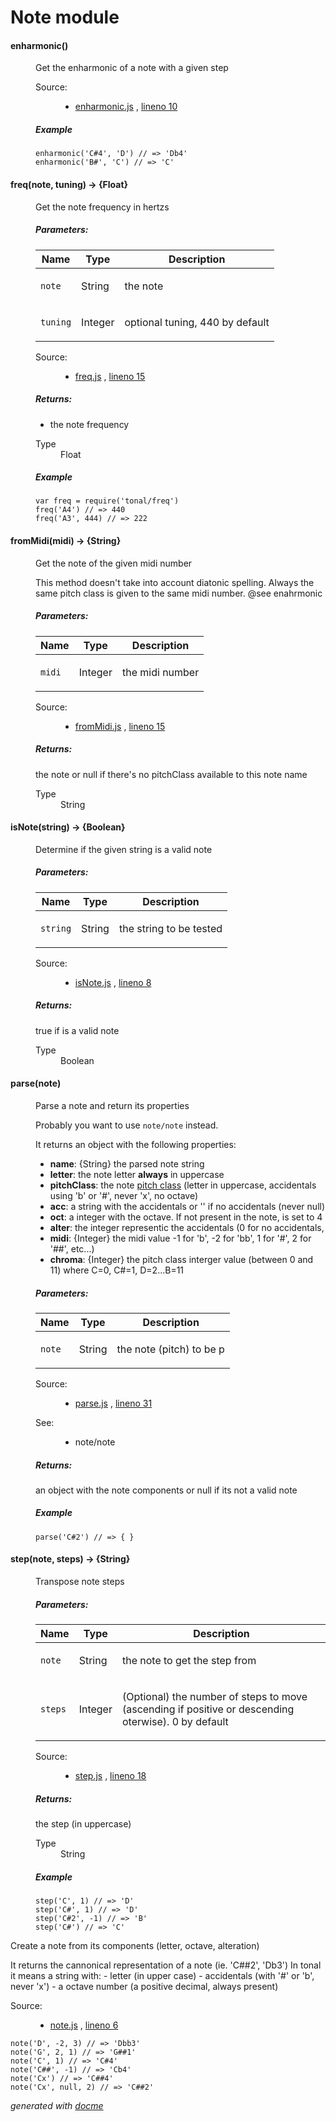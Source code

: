 # Note module

<!-- START docme generated API please keep comment here to allow auto update -->
<!-- DON'T EDIT THIS SECTION, INSTEAD RE-RUN docme TO UPDATE -->

<div>
<div class="jsdoc-githubify">
<section>
<article>
<div class="container-overview">
<dl class="details">
</dl>
</div>
<dl>
<dt>
<h4 class="name" id="enharmonic"><span class="type-signature"></span>enharmonic<span class="signature">()</span><span class="type-signature"></span></h4>
</dt>
<dd>
<div class="description">
<p>Get the enharmonic of a note with a given step</p>
</div>
<dl class="details">
<dt class="tag-source">Source:</dt>
<dd class="tag-source"><ul class="dummy">
<li>
<a href="https://github.com/danigb/tonal/blob/master/enharmonic.js">enharmonic.js</a>
<span>, </span>
<a href="https://github.com/danigb/tonal/blob/master/enharmonic.js#L10">lineno 10</a>
</li>
</ul></dd>
</dl>
<h5>Example</h5>
<pre class="prettyprint"><code>enharmonic('C#4', 'D') // => 'Db4'
enharmonic('B#', 'C') // => 'C'</code></pre>
</dd>
<dt>
<h4 class="name" id="freq"><span class="type-signature"></span>freq<span class="signature">(note, tuning)</span><span class="type-signature"> &rarr; {Float}</span></h4>
</dt>
<dd>
<div class="description">
<p>Get the note frequency in hertzs</p>
</div>
<h5>Parameters:</h5>
<table class="params">
<thead>
<tr>
<th>Name</th>
<th>Type</th>
<th class="last">Description</th>
</tr>
</thead>
<tbody>
<tr>
<td class="name"><code>note</code></td>
<td class="type">
<span class="param-type">String</span>
</td>
<td class="description last"><p>the note</p></td>
</tr>
<tr>
<td class="name"><code>tuning</code></td>
<td class="type">
<span class="param-type">Integer</span>
</td>
<td class="description last"><p>optional tuning, 440 by default</p></td>
</tr>
</tbody>
</table>
<dl class="details">
<dt class="tag-source">Source:</dt>
<dd class="tag-source"><ul class="dummy">
<li>
<a href="https://github.com/danigb/tonal/blob/master/freq.js">freq.js</a>
<span>, </span>
<a href="https://github.com/danigb/tonal/blob/master/freq.js#L15">lineno 15</a>
</li>
</ul></dd>
</dl>
<h5>Returns:</h5>
<div class="param-desc">
<ul>
<li>the note frequency</li>
</ul>
</div>
<dl>
<dt>
Type
</dt>
<dd>
<span class="param-type">Float</span>
</dd>
</dl>
<h5>Example</h5>
<pre class="prettyprint"><code>var freq = require('tonal/freq')
freq('A4') // => 440
freq('A3', 444) // => 222</code></pre>
</dd>
<dt>
<h4 class="name" id="fromMidi"><span class="type-signature"></span>fromMidi<span class="signature">(midi)</span><span class="type-signature"> &rarr; {String}</span></h4>
</dt>
<dd>
<div class="description">
<p>Get the note of the given midi number</p>
<p>This method doesn't take into account diatonic spelling. Always the same
pitch class is given to the same midi number. @see enahrmonic</p>
</div>
<h5>Parameters:</h5>
<table class="params">
<thead>
<tr>
<th>Name</th>
<th>Type</th>
<th class="last">Description</th>
</tr>
</thead>
<tbody>
<tr>
<td class="name"><code>midi</code></td>
<td class="type">
<span class="param-type">Integer</span>
</td>
<td class="description last"><p>the midi number</p></td>
</tr>
</tbody>
</table>
<dl class="details">
<dt class="tag-source">Source:</dt>
<dd class="tag-source"><ul class="dummy">
<li>
<a href="https://github.com/danigb/tonal/blob/master/fromMidi.js">fromMidi.js</a>
<span>, </span>
<a href="https://github.com/danigb/tonal/blob/master/fromMidi.js#L15">lineno 15</a>
</li>
</ul></dd>
</dl>
<h5>Returns:</h5>
<div class="param-desc">
<p>the note or null if there's no pitchClass available to this note name</p>
</div>
<dl>
<dt>
Type
</dt>
<dd>
<span class="param-type">String</span>
</dd>
</dl>
</dd>
<dt>
<h4 class="name" id="isNote"><span class="type-signature"></span>isNote<span class="signature">(string)</span><span class="type-signature"> &rarr; {Boolean}</span></h4>
</dt>
<dd>
<div class="description">
<p>Determine if the given string is a valid note</p>
</div>
<h5>Parameters:</h5>
<table class="params">
<thead>
<tr>
<th>Name</th>
<th>Type</th>
<th class="last">Description</th>
</tr>
</thead>
<tbody>
<tr>
<td class="name"><code>string</code></td>
<td class="type">
<span class="param-type">String</span>
</td>
<td class="description last"><p>the string to be tested</p></td>
</tr>
</tbody>
</table>
<dl class="details">
<dt class="tag-source">Source:</dt>
<dd class="tag-source"><ul class="dummy">
<li>
<a href="https://github.com/danigb/tonal/blob/master/isNote.js">isNote.js</a>
<span>, </span>
<a href="https://github.com/danigb/tonal/blob/master/isNote.js#L8">lineno 8</a>
</li>
</ul></dd>
</dl>
<h5>Returns:</h5>
<div class="param-desc">
<p>true if is a valid note</p>
</div>
<dl>
<dt>
Type
</dt>
<dd>
<span class="param-type">Boolean</span>
</dd>
</dl>
</dd>
<dt>
<h4 class="name" id="parse"><span class="type-signature"></span>parse<span class="signature">(note)</span><span class="type-signature"></span></h4>
</dt>
<dd>
<div class="description">
<p>Parse a note and return its properties</p>
<p>Probably you want to use <code>note/note</code> instead.</p>
<p>It returns an object with the following properties:</p>
<ul>
<li><strong>name</strong>: {String} the parsed note string</li>
<li><strong>letter</strong>: the note letter <strong>always</strong> in uppercase</li>
<li><strong>pitchClass</strong>: the note <a href="https://en.wikipedia.org/wiki/Pitch_class">pitch class</a>
(letter in uppercase, accidentals using 'b' or '#', never 'x', no octave)</li>
<li><strong>acc</strong>: a string with the accidentals or '' if no accidentals (never null)</li>
<li><strong>oct</strong>: a integer with the octave. If not present in the note, is set to 4</li>
<li><strong>alter</strong>: the integer representic the accidentals (0 for no accidentals,</li>
<li><strong>midi</strong>: {Integer} the midi value
-1 for 'b', -2 for 'bb', 1 for '#', 2 for '##', etc...)</li>
<li><strong>chroma</strong>: {Integer} the pitch class interger value (between 0 and 11)
where C=0, C#=1, D=2...B=11</li>
</ul>
</div>
<h5>Parameters:</h5>
<table class="params">
<thead>
<tr>
<th>Name</th>
<th>Type</th>
<th class="last">Description</th>
</tr>
</thead>
<tbody>
<tr>
<td class="name"><code>note</code></td>
<td class="type">
<span class="param-type">String</span>
</td>
<td class="description last"><p>the note (pitch) to be p</p></td>
</tr>
</tbody>
</table>
<dl class="details">
<dt class="tag-source">Source:</dt>
<dd class="tag-source"><ul class="dummy">
<li>
<a href="https://github.com/danigb/tonal/blob/master/parse.js">parse.js</a>
<span>, </span>
<a href="https://github.com/danigb/tonal/blob/master/parse.js#L31">lineno 31</a>
</li>
</ul></dd>
<dt class="tag-see">See:</dt>
<dd class="tag-see">
<ul>
<li>note/note</li>
</ul>
</dd>
</dl>
<h5>Returns:</h5>
<div class="param-desc">
<p>an object with the note components or null if its not a valid note</p>
</div>
<h5>Example</h5>
<pre class="prettyprint"><code>parse('C#2') // => { }</code></pre>
</dd>
<dt>
<h4 class="name" id="step"><span class="type-signature"></span>step<span class="signature">(note, steps)</span><span class="type-signature"> &rarr; {String}</span></h4>
</dt>
<dd>
<div class="description">
<p>Transpose note steps</p>
</div>
<h5>Parameters:</h5>
<table class="params">
<thead>
<tr>
<th>Name</th>
<th>Type</th>
<th class="last">Description</th>
</tr>
</thead>
<tbody>
<tr>
<td class="name"><code>note</code></td>
<td class="type">
<span class="param-type">String</span>
</td>
<td class="description last"><p>the note to get the step from</p></td>
</tr>
<tr>
<td class="name"><code>steps</code></td>
<td class="type">
<span class="param-type">Integer</span>
</td>
<td class="description last"><p>(Optional) the number of steps to move (ascending if
positive or descending oterwise). 0 by default</p></td>
</tr>
</tbody>
</table>
<dl class="details">
<dt class="tag-source">Source:</dt>
<dd class="tag-source"><ul class="dummy">
<li>
<a href="https://github.com/danigb/tonal/blob/master/step.js">step.js</a>
<span>, </span>
<a href="https://github.com/danigb/tonal/blob/master/step.js#L18">lineno 18</a>
</li>
</ul></dd>
</dl>
<h5>Returns:</h5>
<div class="param-desc">
<p>the step (in uppercase)</p>
</div>
<dl>
<dt>
Type
</dt>
<dd>
<span class="param-type">String</span>
</dd>
</dl>
<h5>Example</h5>
<pre class="prettyprint"><code>step('C', 1) // => 'D'
step('C#', 1) // => 'D'
step('C#2', -1) // => 'B'
step('C#') // => 'C'</code></pre>
</dd>
</dl>
</article>
</section>
</div><div class="jsdoc-githubify">
<section>
<article>
<div class="container-overview">
<div class="description"><p>Create a note from its components (letter, octave, alteration)</p>
<p>It returns the cannonical representation of a note (ie. 'C##2', 'Db3')
In tonal it means a string with:
- letter (in upper case)
- accidentals (with '#' or 'b', never 'x')
- a octave number (a positive decimal, always present)</p></div>
<dl class="details">
<dt class="tag-source">Source:</dt>
<dd class="tag-source"><ul class="dummy">
<li>
<a href="https://github.com/danigb/tonal/blob/master/note.js">note.js</a>
<span>, </span>
<a href="https://github.com/danigb/tonal/blob/master/note.js#L6">lineno 6</a>
</li>
</ul></dd>
</dl>
<pre class="prettyprint"><code>note('D', -2, 3) // => 'Dbb3'
note('G', 2, 1) // => 'G##1'
note('C', 1) // => 'C#4'
note('C##', -1) // => 'Cb4'
note('Cx') // => 'C##4'
note('Cx', null, 2) // => 'C##2'</code></pre>
</div>
</article>
</section>
</div>

*generated with [docme](https://github.com/thlorenz/docme)*
</div>
<!-- END docme generated API please keep comment here to allow auto update -->
